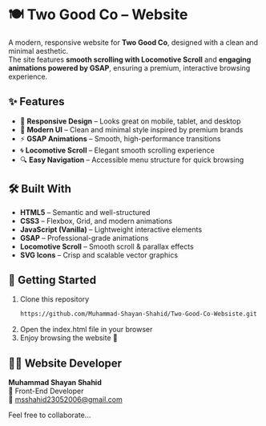 # 🍽️ Two Good Co – Website

A modern, responsive website for **Two Good Co**, designed with a clean and minimal aesthetic.  
The site features **smooth scrolling with Locomotive Scroll** and **engaging animations powered by GSAP**, ensuring a premium, interactive browsing experience.

## ✨ Features

- 📱 **Responsive Design** – Looks great on mobile, tablet, and desktop
- 🎨 **Modern UI** – Clean and minimal style inspired by premium brands
- ⚡ **GSAP Animations** – Smooth, high-performance transitions
- 🌀 **Locomotive Scroll** – Elegant smooth scrolling experience
- 🔍 **Easy Navigation** – Accessible menu structure for quick browsing

## 🛠️ Built With

- **HTML5** – Semantic and well-structured
- **CSS3** – Flexbox, Grid, and modern animations
- **JavaScript (Vanilla)** – Lightweight interactive elements
- **GSAP** – Professional-grade animations
- **Locomotive Scroll** – Smooth scroll & parallax effects
- **SVG Icons** – Crisp and scalable vector graphics

## 🚀 Getting Started

1. Clone this repository  
   ```bash
   https://github.com/Muhammad-Shayan-Shahid/Two-Good-Co-Websiste.git
2. Open the index.html file in your browser
3. Enjoy browsing the website 🎉

## 👨‍💻 Website Developer
**Muhammad Shayan Shahid**  
📍 Front-End Developer   
📧 msshahid23052006@gmail.com  

Feel free to collaborate...
